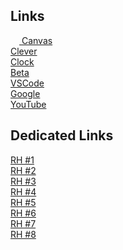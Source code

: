 Links
-----
<a href="https://mcsd.instructure.com"><img src="https://icons.duckduckgo.com/ip3/mcsd.instructure.com.ico" width="14" height="14"></img> Canvas</a><br>
<a href="https://clever.com/in">Clever</a><br>
<a href="https://rtc.geomusic.dev/assets/com.google.android.clock.html">Clock</a><br>
<a href="https://firefox.lhost.dev/">Beta</a><br>
<a href="https://vscode.dev">VSCode</a><br>
<a href="https://google.com">Google</a><br>
<a href="https://youtube.com">YouTube</a><br>

Dedicated Links
-----
<a href="https://blocked-goguardian.cf">RH #1</a><br>
<a href="https://blocked-goguardian.tk">RH #2</a><br>
<a href="https://rh.lwaid.dev">RH #3</a><br>
<a href="https://rh.lhost.dev">RH #4</a><br>
<a href="https://student.lhost.dev">RH #5</a><br>
<a href="https://teacher.lhost.dev">RH #6</a><br>
<a href="https://goguardian.lhost.dev">RH #7</a><br>
<a href="https://panel.lhost.dev">RH #8</a>
